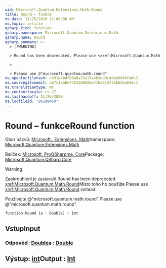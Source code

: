 ```yaml
---
uid: Microsoft.Quantum.Extensions.Math.Round
title: Round – funkce
ms.date: 11/25/2020 12:00:00 AM
ms.topic: article
qsharp.kind: function
qsharp.namespace: Microsoft.Quantum.Extensions.Math
qsharp.name: Round
qsharp.summary: >-
  > [!WARNING]

  > Round has been deprecated. Please use <xref:Microsoft.Quantum.Math.Round> instead.

  >

  > Please use @"microsoft.quantum.math.round".
ms.openlocfilehash: c691e4bdf99a0a19a13a4b3ed3c4dbe6049fadc3
ms.sourcegitcommit: a87c1aa8e7453360025e47ba614f25b02ea84ec3
ms.translationtype: MT
ms.contentlocale: cs-CZ
ms.lasthandoff: 11/26/2020
ms.locfileid: "96199400"
---
```

# <a name="round-function"></a><span data-ttu-id="0a718-102">Round – funkce</span><span class="sxs-lookup"><span data-stu-id="0a718-102">Round function</span></span>

<span data-ttu-id="0a718-103">Obor názvů: [Microsoft.. Extensions. Math](xref:Microsoft.Quantum.Extensions.Math)</span><span class="sxs-lookup"><span data-stu-id="0a718-103">Namespace: [Microsoft.Quantum.Extensions.Math](xref:Microsoft.Quantum.Extensions.Math)</span></span>

<span data-ttu-id="0a718-104">Balíček: [Microsoft. ProQSharpme. Core](https://nuget.org/packages/Microsoft.Quantum.QSharp.Core)</span><span class="sxs-lookup"><span data-stu-id="0a718-104">Package: [Microsoft.Quantum.QSharp.Core](https://nuget.org/packages/Microsoft.Quantum.QSharp.Core)</span></span>


> [!WARNING]
> <span data-ttu-id="0a718-105">Zaokrouhlení je zastaralé.</span><span class="sxs-lookup"><span data-stu-id="0a718-105">Round has been deprecated.</span></span> <span data-ttu-id="0a718-106"><xref:Microsoft.Quantum.Math.Round>Místo toho ho použijte.</span><span class="sxs-lookup"><span data-stu-id="0a718-106">Please use <xref:Microsoft.Quantum.Math.Round> instead.</span></span>
>
> <span data-ttu-id="0a718-107">Používejte @"microsoft.quantum.math.round".</span><span class="sxs-lookup"><span data-stu-id="0a718-107">Please use @"microsoft.quantum.math.round".</span></span>



```qsharp
function Round (a : Double) : Int
```


## <a name="input"></a><span data-ttu-id="0a718-108">Vstup</span><span class="sxs-lookup"><span data-stu-id="0a718-108">Input</span></span>

### <a name="a--double"></a><span data-ttu-id="0a718-109">Odpověď: [Double](xref:microsoft.quantum.lang-ref.double)</span><span class="sxs-lookup"><span data-stu-id="0a718-109">a : [Double](xref:microsoft.quantum.lang-ref.double)</span></span>





## <a name="output--int"></a><span data-ttu-id="0a718-110">Výstup: [int](xref:microsoft.quantum.lang-ref.int)</span><span class="sxs-lookup"><span data-stu-id="0a718-110">Output : [Int](xref:microsoft.quantum.lang-ref.int)</span></span>


